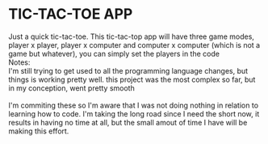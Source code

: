 # TIC-TAC-TOE APP

Just a quick tic-tac-toe. This tic-tac-top app will have three game modes, player x player, player x computer and computer x computer (which is not a game but whatever), you can simply set the players in the code
</br>
Notes: </br>
I'm still trying to get used to all the programming language changes, but things is working pretty well. this project was the most complex so far, but in my conception, went pretty smooth
</br>
</br>
I'm commiting these so I'm aware that I was not doing
nothing in relation to learning how to code. I'm taking the long road since I need the short now, it results in having no time at all, but the  small amout of time I have will be making this effort.
